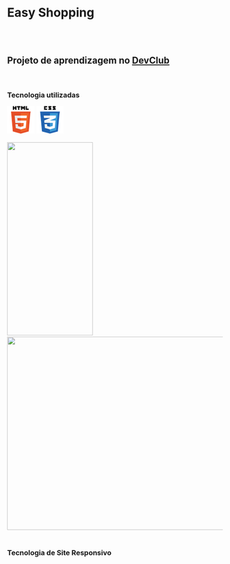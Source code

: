 <h1>Easy Shopping</h1>
<br>
<br>
<h2>Projeto de aprendizagem no <a href="http://rodolfomori.com.br/devclub>DevClub">DevClub</a></h2>
<br>
<h3>Tecnologia utilizadas</h3>
<div>
<img src="https://raw.githubusercontent.com/Everton1766/Easy-Shopping/fd92cbb736499740c41803dca2af531853e5947c/assets/html5.png" />
<img src="https://raw.githubusercontent.com/Everton1766/Easy-Shopping/fd92cbb736499740c41803dca2af531853e5947c/assets/css3.png" />
</div>

<br>
<div>
<img width="200px" height="450px" src="https://github.com/Everton1766/Easy-Shopping/blob/master/assets/Esbo%C3%A7o%20via%20mobile%202%20%20-%20Copia.png?raw=true" />
<img height="450px" width="600px" src="https://github.com/Everton1766/Easy-Shopping/blob/master/assets/Esbo%C3%A7o%20via%20mobile%20-%20Copia.png?raw=true" />
</div>
<br>
<h3>Tecnologia de Site Responsivo</h3>
